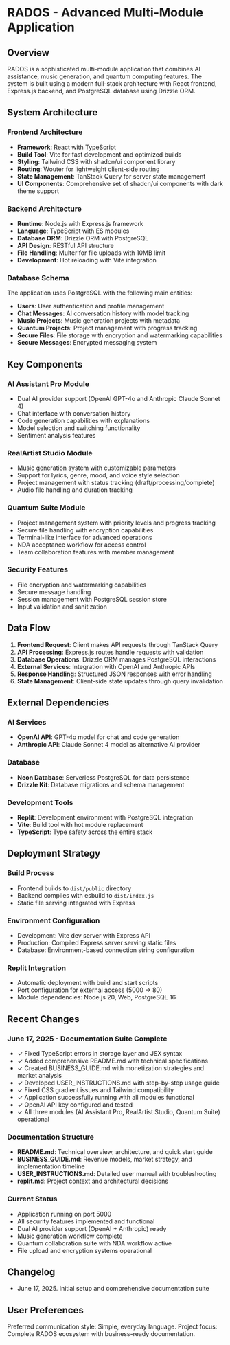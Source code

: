 # RADOS - Advanced Multi-Module Application

## Overview

RADOS is a sophisticated multi-module application that combines AI assistance, music generation, and quantum computing features. The system is built using a modern full-stack architecture with React frontend, Express.js backend, and PostgreSQL database using Drizzle ORM.

## System Architecture

### Frontend Architecture
- **Framework**: React with TypeScript
- **Build Tool**: Vite for fast development and optimized builds
- **Styling**: Tailwind CSS with shadcn/ui component library
- **Routing**: Wouter for lightweight client-side routing
- **State Management**: TanStack Query for server state management
- **UI Components**: Comprehensive set of shadcn/ui components with dark theme support

### Backend Architecture
- **Runtime**: Node.js with Express.js framework
- **Language**: TypeScript with ES modules
- **Database ORM**: Drizzle ORM with PostgreSQL
- **API Design**: RESTful API structure
- **File Handling**: Multer for file uploads with 10MB limit
- **Development**: Hot reloading with Vite integration

### Database Schema
The application uses PostgreSQL with the following main entities:
- **Users**: User authentication and profile management
- **Chat Messages**: AI conversation history with model tracking
- **Music Projects**: Music generation projects with metadata
- **Quantum Projects**: Project management with progress tracking
- **Secure Files**: File storage with encryption and watermarking capabilities
- **Secure Messages**: Encrypted messaging system

## Key Components

### AI Assistant Pro Module
- Dual AI provider support (OpenAI GPT-4o and Anthropic Claude Sonnet 4)
- Chat interface with conversation history
- Code generation capabilities with explanations
- Model selection and switching functionality
- Sentiment analysis features

### RealArtist Studio Module
- Music generation system with customizable parameters
- Support for lyrics, genre, mood, and voice style selection
- Project management with status tracking (draft/processing/complete)
- Audio file handling and duration tracking

### Quantum Suite Module
- Project management system with priority levels and progress tracking
- Secure file handling with encryption capabilities
- Terminal-like interface for advanced operations
- NDA acceptance workflow for access control
- Team collaboration features with member management

### Security Features
- File encryption and watermarking capabilities
- Secure message handling
- Session management with PostgreSQL session store
- Input validation and sanitization

## Data Flow

1. **Frontend Request**: Client makes API requests through TanStack Query
2. **API Processing**: Express.js routes handle requests with validation
3. **Database Operations**: Drizzle ORM manages PostgreSQL interactions
4. **External Services**: Integration with OpenAI and Anthropic APIs
5. **Response Handling**: Structured JSON responses with error handling
6. **State Management**: Client-side state updates through query invalidation

## External Dependencies

### AI Services
- **OpenAI API**: GPT-4o model for chat and code generation
- **Anthropic API**: Claude Sonnet 4 model as alternative AI provider

### Database
- **Neon Database**: Serverless PostgreSQL for data persistence
- **Drizzle Kit**: Database migrations and schema management

### Development Tools
- **Replit**: Development environment with PostgreSQL integration
- **Vite**: Build tool with hot module replacement
- **TypeScript**: Type safety across the entire stack

## Deployment Strategy

### Build Process
- Frontend builds to `dist/public` directory
- Backend compiles with esbuild to `dist/index.js`
- Static file serving integrated with Express

### Environment Configuration
- Development: Vite dev server with Express API
- Production: Compiled Express server serving static files
- Database: Environment-based connection string configuration

### Replit Integration
- Automatic deployment with build and start scripts
- Port configuration for external access (5000 → 80)
- Module dependencies: Node.js 20, Web, PostgreSQL 16

## Recent Changes

### June 17, 2025 - Documentation Suite Complete
- ✓ Fixed TypeScript errors in storage layer and JSX syntax
- ✓ Added comprehensive README.md with technical specifications
- ✓ Created BUSINESS_GUIDE.md with monetization strategies and market analysis
- ✓ Developed USER_INSTRUCTIONS.md with step-by-step usage guide
- ✓ Fixed CSS gradient issues and Tailwind compatibility
- ✓ Application successfully running with all modules functional
- ✓ OpenAI API key configured and tested
- ✓ All three modules (AI Assistant Pro, RealArtist Studio, Quantum Suite) operational

### Documentation Structure
- **README.md**: Technical overview, architecture, and quick start guide
- **BUSINESS_GUIDE.md**: Revenue models, market strategy, and implementation timeline
- **USER_INSTRUCTIONS.md**: Detailed user manual with troubleshooting
- **replit.md**: Project context and architectural decisions

### Current Status
- Application running on port 5000
- All security features implemented and functional
- Dual AI provider support (OpenAI + Anthropic) ready
- Music generation workflow complete
- Quantum collaboration suite with NDA workflow active
- File upload and encryption systems operational

## Changelog
- June 17, 2025. Initial setup and comprehensive documentation suite

## User Preferences

Preferred communication style: Simple, everyday language.
Project focus: Complete RADOS ecosystem with business-ready documentation.